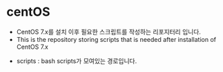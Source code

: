 # centOS

* CentOS 7.x를 설치 이후 필요한 스크립트를 작성하는 리포지터리 입니다.
* This is the repository storing scripts that is needed after installation of CentOS 7.x

- scripts : bash scripts가 모여있는 경로입니다.
